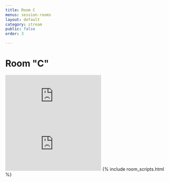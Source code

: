 ```yaml
---
title: Room C
menus: session-rooms
layout: default
category: stream
public: false
order: 3

---
```

# Room "C"

<iframe src="https://vimeo.com/event/550229/embed" frameborder="0" allow="autoplay; fullscreen" allowfullscreen class="convention-video"></iframe>

<iframe frameborder="0" class="convention-chat" src="https://titanembeds.com/embed/680949000295284757?defaultchannel=742199193837371423">
</iframe>
{% include room_scripts.html %}